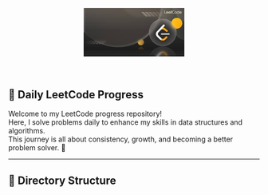 <p align="center">
  <img src="assests/banner.jpeg" alt="description" width="40%" />
</p>
</br>




## 🧠 Daily LeetCode Progress

Welcome to my LeetCode progress repository!  
Here, I solve problems daily to enhance my skills in data structures and algorithms.  
This journey is all about consistency, growth, and becoming a better problem solver. 💪

---

## 📂 Directory Structure

